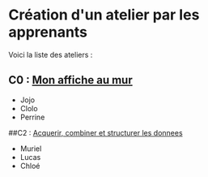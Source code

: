 # Création d'un atelier par les apprenants

Voici la liste des ateliers :

## C0 : <a href="https://github.com/Joz84/auto-ateliers-simplon/blob/master/exemple_de_projet/c0.md">Mon affiche au mur</a>
- Jojo
- Clolo
- Perrine

##C2 : <a href="https://www.notion.so/C2-Acqu-rir_Nettoyer_Structurer-Les-donn-es-d1c0a8dee97e41918fdbbf9e5459daed"> Acquerir, combiner et structurer les donnees</a>
- Muriel
- Lucas
- Chloé

